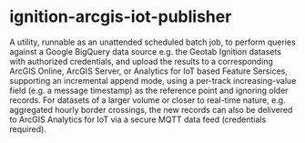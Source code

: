 # ignition-arcgis-iot-publisher
A utility, runnable as an unattended scheduled batch job, to perform queries against a Google BigQuery data source e.g. the Geotab Ignition datasets with authorized credentials, and upload the results to a corresponding ArcGIS Online, ArcGIS Server, or Analytics for IoT based Feature Sersices, supporting an incremental append mode, using a per-track increasing-value field (e.g. a message timestamp) as the reference point and ignoring older records. For datasets of a larger volume or closer to real-time nature, e.g. aggregated hourly border crossings, the new records can also be delivered to ArcGIS Analytics for IoT via a secure MQTT data feed (credentials required).
